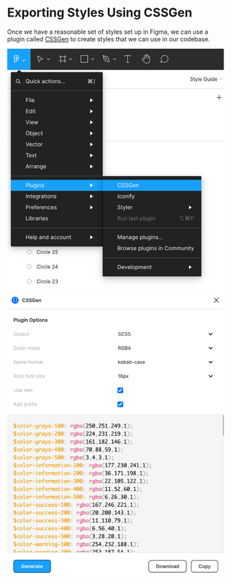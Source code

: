 # Exporting Styles Using CSSGen

Once we have a reasonable set of styles set up in Figma, we can use a plugin called [CSSGen](https://www.figma.com/community/plugin/742750636238601912/CSSGen) to create styles that we can use in our codebase.

![CSSGen.png](_assets/CSSGen.png)
![generated-styles.png](_assets/generated-styles.png)
